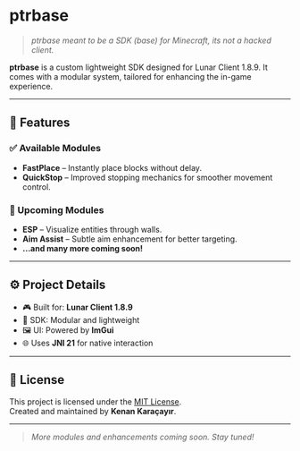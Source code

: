 # ptrbase

> *ptrbase meant to be a SDK (base) for Minecraft, its not a hacked client.*

**ptrbase** is a custom lightweight SDK designed for Lunar Client 1.8.9. It comes with a modular system, tailored for enhancing the in-game experience.

---

## 🚀 Features

### ✅ Available Modules
- **FastPlace** – Instantly place blocks without delay.
- **QuickStop** – Improved stopping mechanics for smoother movement control.

### 🧪 Upcoming Modules
- **ESP** – Visualize entities through walls.
- **Aim Assist** – Subtle aim enhancement for better targeting.
- **...and many more coming soon!**

---

## ⚙️ Project Details

- 🎮 Built for: **Lunar Client 1.8.9**
- 🧩 SDK: Modular and lightweight
- 🖼️ UI: Powered by **ImGui**
- 🌐 Uses **JNI 21** for native interaction

---

## 📄 License

This project is licensed under the [MIT License](LICENSE.txt).  
Created and maintained by **Kenan Karaçayır**.

---

> *More modules and enhancements coming soon. Stay tuned!*
